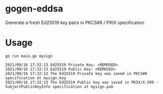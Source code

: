 # gogen-eddsa
Generate a fresh Ed25519 key pairs in PKCS#8 / PKIX specification

# Usage

```shell
go run main.go mysign 

2021/09/16 17:32:13 Ed25519 Private Key: <REMOVED> 
2021/09/16 17:32:13 Ed25519 Public Key: <REMOVED>
2021/09/16 17:32:13 The Ed25519 Private key was saved in PKCS#8 specification at mysign.key
2021/09/16 17:32:13 The Ed25519 Public key was saved in PKIX/X.509 - SubjectPublicKeyInfo specification at mysign.pub
```
